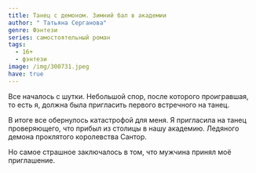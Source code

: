 ```yaml
---
title: Танец с демоном. Зимний бал в академии
author: " Татьяна Серганова"
genre: Фэнтези
series: самостоятельный роман
tags:
  - 16+
  - фэнтези
image: /img/300731.jpeg
have: true
---
```

Все началось с шутки. Небольшой спор, после которого проигравшая, то есть я, должна была пригласить первого встречного на танец.



В итоге все обернулось катастрофой для меня. Я пригласила на танец проверяющего, что прибыл из столицы в нашу академию. Ледяного демона проклятого королевства Сантор.



Но самое страшное заключалось в том, что мужчина принял моё приглашение.